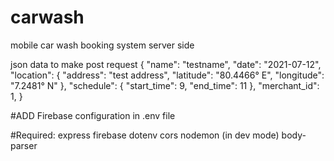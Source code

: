 # carwash
mobile car wash booking system server side

json data to make post request { "name": "testname", "date": "2021-07-12", "location": { "address": "test address", "latitude": "80.4466° E", "longitude": "7.2481° N" }, "schedule": { "start_time": 9, "end_time": 11 }, "merchant_id": 1, }

#ADD Firebase configuration in .env file

#Required: express firebase dotenv cors nodemon (in dev mode) body-parser
